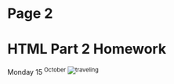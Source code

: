<h1>Page 2</h1>
<h1>HTML Part 2 Homework</h1>
Monday 15<sup> October 
  
 <img src="https://upload.wikimedia.org/wikipedia/commons/d/df/El_viaxeru_d%27Urculo.JPG" alt="traveling">
 
